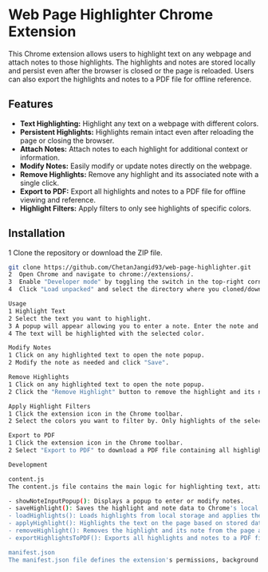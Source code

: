 # Web Page Highlighter Chrome Extension

This Chrome extension allows users to highlight text on any webpage and attach notes to those highlights. The highlights and notes are stored locally and persist even after the browser is closed or the page is reloaded. Users can also export the highlights and notes to a PDF file for offline reference.

## Features

- **Text Highlighting:** Highlight any text on a webpage with different colors.
- **Persistent Highlights:** Highlights remain intact even after reloading the page or closing the browser.
- **Attach Notes:** Attach notes to each highlight for additional context or information.
- **Modify Notes:** Easily modify or update notes directly on the webpage.
- **Remove Highlights:** Remove any highlight and its associated note with a single click.
- **Export to PDF:** Export all highlights and notes to a PDF file for offline viewing and reference.
- **Highlight Filters:** Apply filters to only see highlights of specific colors.

## Installation

1  Clone the repository or download the ZIP file.
   ```bash
   git clone https://github.com/ChetanJangid93/web-page-highlighter.git
2  Open Chrome and navigate to chrome://extensions/.
3  Enable "Developer mode" by toggling the switch in the top-right corner.
4  Click "Load unpacked" and select the directory where you cloned/downloaded the extension.

Usage
1 Highlight Text
2 Select the text you want to highlight.
3 A popup will appear allowing you to enter a note. Enter the note and click "Save" or click "Cancel" to save without a note.
4 The text will be highlighted with the selected color.

Modify Notes
1 Click on any highlighted text to open the note popup.
2 Modify the note as needed and click "Save".

Remove Highlights
1 Click on any highlighted text to open the note popup.
2 Click the "Remove Highlight" button to remove the highlight and its note.

Apply Highlight Filters
1 Click the extension icon in the Chrome toolbar.
2 Select the colors you want to filter by. Only highlights of the selected colors will be visible.

Export to PDF
1 Click the extension icon in the Chrome toolbar.
2 Select "Export to PDF" to download a PDF file containing all highlights and notes.

Development

content.js
The content.js file contains the main logic for highlighting text, attaching notes, and managing highlights. Key functions include:

- showNoteInputPopup(): Displays a popup to enter or modify notes.
- saveHighlight(): Saves the highlight and note data to Chrome's local storage.
- loadHighlights(): Loads highlights from local storage and applies them to the page.
- applyHighlight(): Highlights the text on the page based on stored data.
- removeHighlight(): Removes the highlight and its note from the page and storage.
- exportHighlightsToPDF(): Exports all highlights and notes to a PDF file.

manifest.json
The manifest.json file defines the extension's permissions, background scripts, and other metadata.


